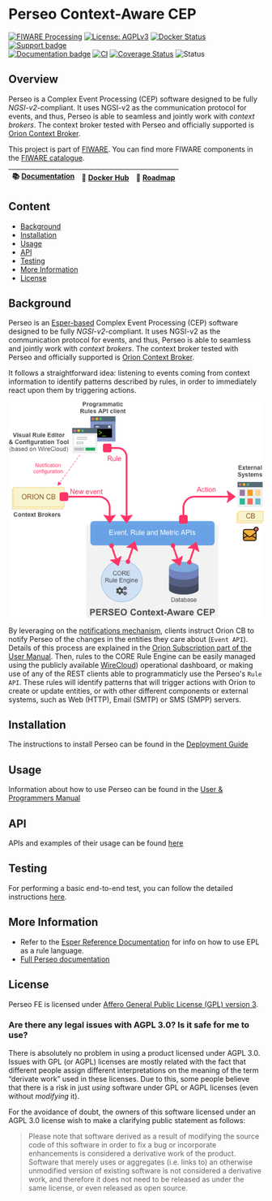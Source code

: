 # Perseo Context-Aware CEP

[![FIWARE Processing](https://nexus.lab.fiware.org/static/badges/chapters/processing.svg)](https://www.fiware.org/developers/catalogue/)
[![License: AGPLv3](https://img.shields.io/github/license/telefonicaid/perseo-fe.svg)](./LICENSE)
[![Docker Status](https://img.shields.io/docker/pulls/fiware/perseo.svg)](https://hub.docker.com/r/fiware/perseo/)
[![Support badge](https://img.shields.io/badge/tag-fiware--perseo-orange.svg?logo=stackoverflow)](https://stackoverflow.com/questions/tagged/fiware-perseo)
<br> [![Documentation badge](https://img.shields.io/readthedocs/perseo.svg)](https://perseo.readthedocs.io/en/latest/)
[![CI](https://github.com/telefonicaid/perseo-fe/workflows/CI/badge.svg)](https://github.com/telefonicaid/perseo-fe/actions?query=workflow%3ACI)
[![Coverage Status](https://coveralls.io/repos/github/telefonicaid/perseo-fe/badge.svg?branch=master)](https://coveralls.io/github/telefonicaid/perseo-fe?branch=master)
![Status](https://nexus.lab.fiware.org/static/badges/statuses/perseo.svg)

## Overview

Perseo is a Complex Event Processing (CEP) software designed to be fully _NGSI-v2_-compliant. It uses NGSI-v2 as the
communication protocol for events, and thus, Perseo is able to seamless and jointly work with _context brokers_. The
context broker tested with Perseo and officially supported is
[Orion Context Broker](https://github.com/telefonicaid/fiware-orion).

This project is part of [FIWARE](https://www.fiware.org). You can find more FIWARE components in the
[FIWARE catalogue](https://catalogue.fiware.org).

| :books: [Documentation](https://perseo.readthedocs.io/en/latest) | :whale: [Docker Hub](https://hub.docker.com/r/fiware/perseo/) | :dart: [Roadmap](documentation/roadmap.md) |
| ---------------------------------------------------------------- | ------------------------------------------------------------- | ------------------------------------------ |


## Content

-   [Background](#background)
-   [Installation](#installation)
-   [Usage](#usage)
-   [API](#api)
-   [Testing](#testing)
-   [More Information](#more-information)
-   [License](#license)

## Background

Perseo is an [Esper-based](http://www.espertech.com/esper/) Complex Event Processing (CEP) software designed to be fully
_NGSI-v2_-compliant. It uses NGSI-v2 as the communication protocol for events, and thus, Perseo is able to seamless and
jointly work with _context brokers_. The context broker tested with Perseo and officially supported is
[Orion Context Broker](https://github.com/telefonicaid/fiware-orion).

It follows a straightforward idea: listening to events coming from context information to identify patterns described by
rules, in order to immediately react upon them by triggering actions.

![Perseo Components](docs/images/PerseoComponents.png)

By leveraging on the
[notifications mechanism](http://fiware-orion.readthedocs.io/en/latest/user/walkthrough_apiv2/index.html#subscriptions),
clients instruct Orion CB to notify Perseo of the changes in the entities they care about (`Event API`). Details of this
process are explained in the [Orion Subscription part of the User Manual](user/index.md#orion-subscription). Then, rules
to the CORE Rule Engine can be easily managed using the publicly available
[WireCloud](https://github.com/Wirecloud/wirecloud)) operational dashboard, or making use of any of the REST clients
able to programmaticly use the Perseo's `Rule API`. These rules will identify patterns that will trigger actions with
Orion to create or update entities, or with other different components or external systems, such as Web (HTTP), Email
(SMTP) or SMS (SMPP) servers.

## Installation

The instructions to install Perseo can be found in the [Deployment Guide](docs/admin/deployment.md)

## Usage

Information about how to use Perseo can be found in the [User & Programmers Manual](docs/user/index.md)

## API

APIs and examples of their usage can be found [here](docs/API/api.md)

## Testing

For performing a basic end-to-end test, you can follow the detailed instructions
[here](docs/developer/development.md#Testing).

## More Information

-   Refer to the
    [Esper Reference Documentation](http://esper.espertech.com/release-8.4.0/reference-esper/html/index.html) for info
    on how to use EPL as a rule language.
-   [Full Perseo documentation](docs/README.md)

## License

Perseo FE is licensed under [Affero General Public License (GPL) version 3](./LICENSE).

### Are there any legal issues with AGPL 3.0? Is it safe for me to use?

There is absolutely no problem in using a product licensed under AGPL 3.0. Issues with GPL (or AGPL) licenses are mostly
related with the fact that different people assign different interpretations on the meaning of the term “derivate work”
used in these licenses. Due to this, some people believe that there is a risk in just _using_ software under GPL or AGPL
licenses (even without _modifying_ it).

For the avoidance of doubt, the owners of this software licensed under an AGPL 3.0 license wish to make a clarifying
public statement as follows:

> Please note that software derived as a result of modifying the source code of this software in order to fix a bug or
> incorporate enhancements is considered a derivative work of the product. Software that merely uses or aggregates (i.e.
> links to) an otherwise unmodified version of existing software is not considered a derivative work, and therefore it
> does not need to be released as under the same license, or even released as open source.
